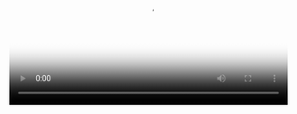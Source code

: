 <div class='centered-content'>
  <video class='video' controls loop style='width: 100%; outline: 0;' poster="../torrent_source/linea-y-lineo/lineaylineo_HD_poster.jpg" >
    <source src="../torrent_source/linea-y-lineo/01_linea-y-lineo.webm" type="video/webm">
    <track label="Español" kind="subtitles" srclang="es" src='../torrent_source/linea-y-lineo/lineaylineo_es.vtt' default>
    <track label="English" kind="subtitles" srclang="en" src='../torrent_source/linea-y-lineo/lineaylineo_en.vtt'>
    <track label="French" kind="subtitles" srclang="fr" src='../torrent_source/linea-y-lineo/lineaylineo_fr.vtt'>
  </video>
</div>